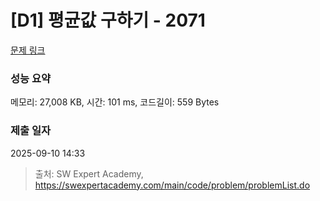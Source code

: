 # [D1] 평균값 구하기 - 2071 

[문제 링크](https://swexpertacademy.com/main/code/problem/problemDetail.do?contestProbId=AV5QRnJqA5cDFAUq) 

### 성능 요약

메모리: 27,008 KB, 시간: 101 ms, 코드길이: 559 Bytes

### 제출 일자

2025-09-10 14:33



> 출처: SW Expert Academy, https://swexpertacademy.com/main/code/problem/problemList.do